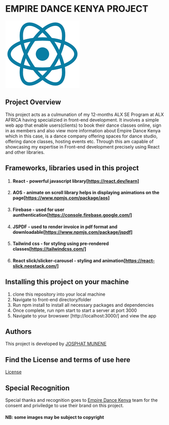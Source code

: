 # EMPIRE DANCE KENYA PROJECT
<img src = 'https://github.com/TheMunene/final-portfolio_project/blob/main/front-end/src/assets/react.png'>

## Project Overview
This project acts as a culmunation of my 12-months ALX SE Program at ALX AFRICA having specializied in front-end development. It involves a simple web app that enable users(clients) to book their dance classes online, sign in as members and also view more information about Empire Dance Kenya which in this case, is a dance company offering spaces for dance studio, offering dance classes, hosting events etc. Through this am capable of showcasing my expertise in Front-end development precisely using React and other libraries.
## Frameworks, libraries used in this project

1. #### React - powerful javascript library[https://react.dev/learn]
2. #### AOS - animate on scroll library helps in displaying animations on the page[https://www.npmjs.com/package/aos]
3. #### Firebase - used for user aunthentication[https://console.firebase.google.com/]
4. #### JSPDF - used to render invoice in pdf format and downloadable[https://www.npmjs.com/package/jspdf]
5. #### Tailwind css - for styling using pre-rendered classes[https://tailwindcss.com/]
6. #### React slick/slicker-carousel - styling and animation[https://react-slick.neostack.com/]

## Installing this project on your machine
1. clone this repository into your local machine
2. Navigate to front-end directory/folder
3. Run npm install to install all necessary packages and dependencies
4. Once complete, run npm start to start a server at port 3000
5. Navigate to your browswer [http://localhost:3000/] and view the app 

## Authors
This project is developed by <a href='github.com/TheMunene'>JOSPHAT MUNENE</a>

## Find the License and terms of use here
<a href='https://github.com/TheMunene/final-portfolio_project/tree/main?tab=MIT-1-ov-file'>License</a>

## Special Recognition
Special thanks and recognition goes to <a href='https://www.instagram.com/empiredancekenya'>Empire Dance Kenya</a> team for the consent and priviledge to use their brand on this project.

#### NB: some images may be subject to copyright






